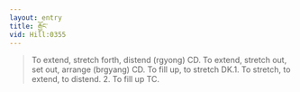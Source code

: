 ```yaml
---
layout: entry
title: རྒྱོང་
vid: Hill:0355
---
```

> To extend, stretch forth, distend (rgyong) CD. To extend, stretch out, set out, arrange (brgyang) CD. To fill up, to stretch DK.1. To stretch, to extend, to distend. 2. To fill up TC.
